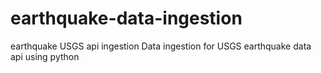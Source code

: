 # earthquake-data-ingestion
earthquake USGS api ingestion
Data ingestion for USGS earthquake data api using python
